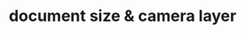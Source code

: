 ---
title: 'document size & camera layer'
redirect_to:
  - 'https://discuss.pencil2d.org/t/document-size-camera-layer/580'
---